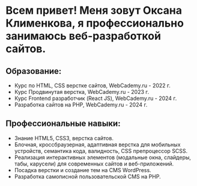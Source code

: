 # Всем привет! Меня зовут Оксана Клименкова, я профессионально занимаюсь веб-разработкой сайтов. 

## Образование:

- Курс по HTML, CSS верстке сайтов, WebCademy.ru - 2022 г.
- Курс Продвинутая верстка, WebCademy.ru - 2023 г.
- Курс Frontend разработчик (React JS), WebCademy.ru - 2024 г.
- Разработка сайтов на PHP, WebCademy.ru - 2024 г.

## Профессиональные навыки: 

- Знание HTML5‚ CSS3, верстка сайтов.
- Блочная, кроссбраузерная, адаптивная верстка для мобильных устройств, семантика кода, валидность, CSS препроцессор SCSS.
- Реализация интерактивных элементов (модальные окна, слайдеры, табы, карусели) для современных сайтов и веб-приложений. 
- Посадка верстки и создание тем на CMS WordPress.
- Разработка самописной пользовательской CMS на PHP.
